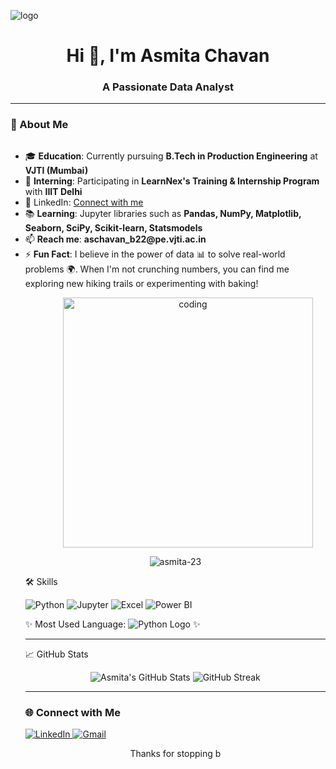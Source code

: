 ![logo](https://github.com/asmita-23/Asmita/blob/main/git.jpg)
<h1 align="center">Hi 👋, I'm Asmita Chavan</h1>
<h3 align="center">A Passionate Data Analyst </h3>


---

### 🌟 About Me
<p align="center" style="display: flex; flex-direction: column; align-items: center;">
  <ul style="text-align: left;">
    <li>🎓 <strong>Education</strong>: Currently pursuing <strong>B.Tech in Production Engineering</strong> at <strong>VJTI (Mumbai)</strong></li>
    <li>🚀 <strong>Interning</strong>: Participating in <strong>LearnNex's Training & Internship Program</strong> with <strong>IIIT Delhi</strong></li>
    <li>🔗 LinkedIn: <a href="https://www.linkedin.com/in/chavanasmita113/">Connect with me</a></li>
    <li>📚 <strong>Learning</strong>: Jupyter libraries such as <strong>Pandas, NumPy, Matplotlib, Seaborn, SciPy, Scikit-learn, Statsmodels</strong></li>
    <li>📫 <strong>Reach me</strong>: <strong>aschavan_b22@pe.vjti.ac.in</strong></li>
    <li>⚡ <strong>Fun Fact</strong>: I believe in the power of data 📊 to solve real-world problems 🌍. When I'm not crunching numbers, you can find me exploring new hiking trails or experimenting with baking!</li>
  <p align="center">
  <img alt="coding" width="400" src="https://nodusanalytics.com/wp-content/uploads/2021/03/Analytics_amp_Data_Science.gif" style="margin-left: 40px;">
</p>

<p align="center"> 
  <img src="https://komarev.com/ghpvc/?username=asmita-23&label=Profile%20views&color=0e75b6&style=flat" alt="asmita-23" /> 
</p>

🛠️ Skills
<p align="left">
  <img src="https://img.shields.io/badge/Python-3776AB?style=flat&logo=python&logoColor=white" alt="Python"/>
  <img src="https://img.shields.io/badge/Jupyter-DA5B0D?style=flat&logo=Jupyter&logoColor=white" alt="Jupyter"/>
  <img src="https://img.shields.io/badge/Excel-217346?style=flat&logo=microsoft-excel&logoColor=white" alt="Excel"/>
  <img src="https://img.shields.io/badge/PowerBI-F2C94C?style=flat&logo=microsoft-powerbi&logoColor=white" alt="Power BI"/>
</p>
<p>✨ Most Used Language: <img src="https://img.shields.io/badge/-Python-3776AB?style=flat&logo=python&logoColor=white" alt="Python Logo" /> ✨</p>

---

 📈 GitHub Stats
<p align="center">
  <img src="https://github-readme-stats.vercel.app/api?username=asmita-23&show_icons=true&theme=radical" alt="Asmita's GitHub Stats" />
  <img src="https://github-readme-streak-stats.herokuapp.com/?user=asmita-23&theme=radical" alt="GitHub Streak" />
</p>

---

### 🌐 Connect with Me
<p align="left">
  <a href="https://linkedin.com/in/chavanasmita113/" target="_blank">
    <img src="https://img.shields.io/badge/LinkedIn-0077B5?style=for-the-badge&logo=linkedin&logoColor=white" alt="LinkedIn"/>
  </a>
  <a href="mailto:aschavan_b22@pe.vjti.ac.in" target="_blank">
    <img src="https://img.shields.io/badge/Gmail-D14836?style=for-the-badge&logo=gmail&logoColor=white" alt="Gmail"/>
  </a>
</p>

<p align="center">
  Thanks for stopping b
